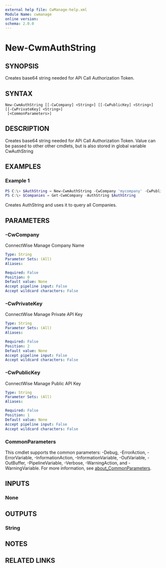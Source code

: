 ```yaml
---
external help file: CwManage-help.xml
Module Name: cwmanage
online version:
schema: 2.0.0
---
```


# New-CwmAuthString

## SYNOPSIS
Creates base64 string needed for APi Call Authorization Token.

## SYNTAX

```
New-CwmAuthString [[-CwCompany] <String>] [[-CwPublicKey] <String>] [[-CwPrivateKey] <String>]
 [<CommonParameters>]
```

## DESCRIPTION
Creates base64 string needed for APi Call Authorization Token. Value can be passed to other other cmdlets, but is also stored in global variable CwAuthString

## EXAMPLES

### Example 1
```powershell
PS C:\> $AuthString = New-CwmAuthString -CwCompany 'mycompany' -CwPublicKey 'mypublickey' -CwPrivateKey 'myprivatekey'
PS C:\> $Companies = Get-CwmCompany -AuthString $AuthString
```

Creates AuthString and uses it to query all Companies.

## PARAMETERS

### -CwCompany
ConnectWise Manage Company Name

```yaml
Type: String
Parameter Sets: (All)
Aliases:

Required: False
Position: 0
Default value: None
Accept pipeline input: False
Accept wildcard characters: False
```

### -CwPrivateKey
ConnectWise Manage Private API Key

```yaml
Type: String
Parameter Sets: (All)
Aliases:

Required: False
Position: 2
Default value: None
Accept pipeline input: False
Accept wildcard characters: False
```

### -CwPublicKey
ConnectWise Manage Public API Key

```yaml
Type: String
Parameter Sets: (All)
Aliases:

Required: False
Position: 1
Default value: None
Accept pipeline input: False
Accept wildcard characters: False
```

### CommonParameters
This cmdlet supports the common parameters: -Debug, -ErrorAction, -ErrorVariable, -InformationAction, -InformationVariable, -OutVariable, -OutBuffer, -PipelineVariable, -Verbose, -WarningAction, and -WarningVariable. For more information, see [about_CommonParameters](http://go.microsoft.com/fwlink/?LinkID=113216).

## INPUTS

### None
## OUTPUTS

### String
## NOTES

## RELATED LINKS
